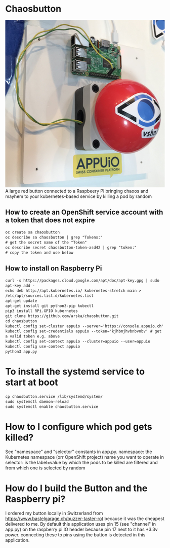 # Chaosbutton
![Chaosbutton in action](images/chaosbutton.jpg)
A large red button connected to a Raspbeery Pi bringing chaoos and mayhem to your kubernetes-based service by killing a pod by random

## How to create an OpenShift service account with a token that does not expire
```
oc create sa chaosbutton
oc describe sa chaosbutton | grep "Tokens:"
# get the secret name of the "Token"
oc describe secret chaosbutton-token-asd42 | grep "token:"
# copy the token and use below
```
## How to install on Raspberry Pi
```
curl -s https://packages.cloud.google.com/apt/doc/apt-key.gpg | sudo apt-key add -
echo deb http://apt.kubernetes.io/ kubernetes-stretch main > /etc/apt/sources.list.d/kubernetes.list
apt-get update
apt-get install git python3-pip kubectl
pip3 install RPi.GPIO kubernetes
git clone https://github.com/arska/chaosbutton.git
cd chaosbutton
kubectl config set-cluster appuio --server='https://console.appuio.ch'
kubectl config set-credentials appuio --token='kjhbmjhvbnbvnbv' # get a valid token e.g. above
kubectl config set-context appuio --cluster=appuio --user=appuio
kubectl config use-context appuio
python3 app.py
```
# To install the systemd service to start at boot
```
cp chaosbutton.service /lib/systemd/system/
sudo systemctl daemon-reload
sudo systemctl enable chaosbutton.service
```

# How to I configure which pod gets killed?
See "namespace" and "selector" constants in app.py.
namespace: the Kubernetes namespace (orr OpenShift project) name you want to operate in
selector: is the label=value by which the pods to be killed are filtered and from which one is selected by random

# How do I build the Button and the Raspberry pi?
I ordered my button locally in Switzerland from https://www.bastelgarage.ch/buzzer-taster-rot because it was the cheapest delivered to me.
By default this application uses pin 15 (see "channel" in app.py) on the raspberry pi IO header because pin 17 next to it has +3.3v power. connecting these to pins using the button is detected in this application.


